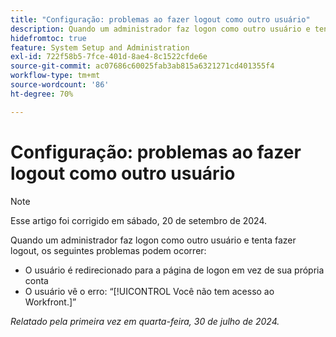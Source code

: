 ```yaml
---
title: "Configuração: problemas ao fazer logout como outro usuário"
description: Quando um administrador faz logon como outro usuário e tenta fazer logoff, podem ocorrer problemas.
hidefromtoc: true
feature: System Setup and Administration
exl-id: 722f58b5-7fce-401d-8ae4-8c1522cfde6e
source-git-commit: ac07686c60025fab3ab815a6321271cd401355f4
workflow-type: tm+mt
source-wordcount: '86'
ht-degree: 70%

---
```


# Configuração: problemas ao fazer logout como outro usuário

>[!NOTE]
>
>Esse artigo foi corrigido em sábado, 20 de setembro de 2024.

Quando um administrador faz logon como outro usuário e tenta fazer logout, os seguintes problemas podem ocorrer:

* O usuário é redirecionado para a página de logon em vez de sua própria conta
* O usuário vê o erro: “[!UICONTROL Você não tem acesso ao Workfront.]”

_Relatado pela primeira vez em quarta-feira, 30 de julho de 2024._
